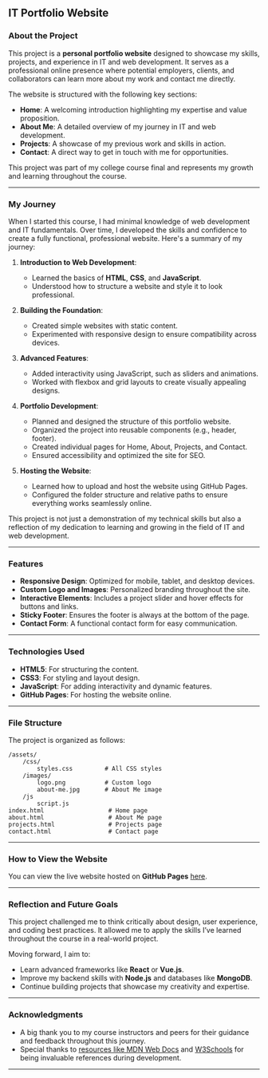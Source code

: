 
## **IT Portfolio Website**

### **About the Project**
This project is a **personal portfolio website** designed to showcase my skills, projects, and experience in IT and web development. It serves as a professional online presence where potential employers, clients, and collaborators can learn more about my work and contact me directly.

The website is structured with the following key sections:
- **Home**: A welcoming introduction highlighting my expertise and value proposition.
- **About Me**: A detailed overview of my journey in IT and web development.
- **Projects**: A showcase of my previous work and skills in action.
- **Contact**: A direct way to get in touch with me for opportunities.

This project was part of my college course final and represents my growth and learning throughout the course.

---

### **My Journey**

When I started this course, I had minimal knowledge of web development and IT fundamentals. Over time, I developed the skills and confidence to create a fully functional, professional website. Here's a summary of my journey:

1. **Introduction to Web Development**:
   - Learned the basics of **HTML**, **CSS**, and **JavaScript**.
   - Understood how to structure a website and style it to look professional.

2. **Building the Foundation**:
   - Created simple websites with static content.
   - Experimented with responsive design to ensure compatibility across devices.

3. **Advanced Features**:
   - Added interactivity using JavaScript, such as sliders and animations.
   - Worked with flexbox and grid layouts to create visually appealing designs.

4. **Portfolio Development**:
   - Planned and designed the structure of this portfolio website.
   - Organized the project into reusable components (e.g., header, footer).
   - Created individual pages for Home, About, Projects, and Contact.
   - Ensured accessibility and optimized the site for SEO.

5. **Hosting the Website**:
   - Learned how to upload and host the website using GitHub Pages.
   - Configured the folder structure and relative paths to ensure everything works seamlessly online.

This project is not just a demonstration of my technical skills but also a reflection of my dedication to learning and growing in the field of IT and web development.

---

### **Features**
- **Responsive Design**: Optimized for mobile, tablet, and desktop devices.
- **Custom Logo and Images**: Personalized branding throughout the site.
- **Interactive Elements**: Includes a project slider and hover effects for buttons and links.
- **Sticky Footer**: Ensures the footer is always at the bottom of the page.
- **Contact Form**: A functional contact form for easy communication.

---

### **Technologies Used**
- **HTML5**: For structuring the content.
- **CSS3**: For styling and layout design.
- **JavaScript**: For adding interactivity and dynamic features.
- **GitHub Pages**: For hosting the website online.

---

### **File Structure**
The project is organized as follows:

```
/assets/
    /css/
        styles.css         # All CSS styles
    /images/
        logo.png           # Custom logo
        about-me.jpg       # About Me image
    /js
        script.js
index.html                  # Home page
about.html                  # About Me page
projects.html               # Projects page
contact.html                # Contact page
```

---

### **How to View the Website**
You can view the live website hosted on **GitHub Pages** [here](https://yourusername.github.io/your-repository-name).

---

### **Reflection and Future Goals**

This project challenged me to think critically about design, user experience, and coding best practices. It allowed me to apply the skills I’ve learned throughout the course in a real-world project.

Moving forward, I aim to:
- Learn advanced frameworks like **React** or **Vue.js**.
- Improve my backend skills with **Node.js** and databases like **MongoDB**.
- Continue building projects that showcase my creativity and expertise.

---

### **Acknowledgments**
- A big thank you to my course instructors and peers for their guidance and feedback throughout this journey.
- Special thanks to [resources like MDN Web Docs](https://developer.mozilla.org/) and [W3Schools](https://www.w3schools.com/) for being invaluable references during development.

---
